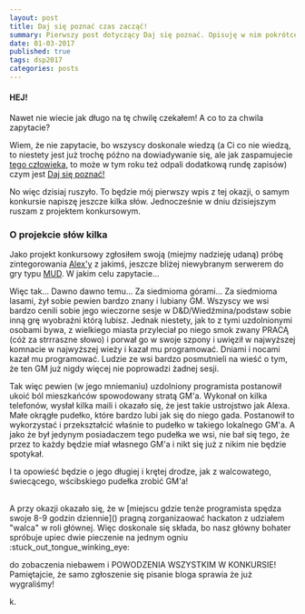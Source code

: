 ```yaml
---
layout: post
title: Daj się poznać czas zacząć!
summary: Pierwszy post dotyczący Daj się poznać. Opisuję w nim pokrótce na czym polega projekt który zamierzam realizować.
date: 01-03-2017
published: true
tags: dsp2017
categories: posts
---
```


#### HEJ!

Nawet nie wiecie jak długo na tę chwilę czekałem! A co to za chwila zapytacie? 

Wiem, że nie zapytacie, bo wszyscy doskonale wiedzą (a Ci co nie wiedzą, to niestety jest już trochę późno na dowiadywanie się, ale jak zaspamujecie [tego człowieka](https://twitter.com/maniserowicz), to może w tym roku też odpali dodatkową rundę zapisów) czym jest [Daj się poznać!](dajsiepoznac.pl)<!--more-->

No więc dzisiaj ruszyło. To będzie mój pierwszy wpis z tej okazji, o samym konkursie napiszę jeszcze kilka słów. Jednocześnie w dniu dzisiejszym ruszam z projektem konkursowym.

### O projekcie słów kilka
Jako projekt konkursowy zgłosiłem swoją (miejmy nadzieję udaną) próbę zintegorowania [Alex'y](https://developer.amazon.com/alexa) z jakimś, jeszcze bliżej niewybranym serwerem do gry typu [MUD](https://en.wikipedia.org/wiki/MUD). W jakim celu zapytacie...

Więc tak... Dawno dawno temu... Za siedmioma górami... Za siedmioma lasami, żył sobie pewien bardzo znany i lubiany GM. Wszyscy we wsi bardzo cenili sobie jego wieczorne sesje w D&D/Wiedźmina/podstaw sobie inną grę wyobraźni którą lubisz. Jednak niestety, jak to z tymi uzdolnionymi osobami bywa, z wielkiego miasta przyleciał po niego smok zwany PRACĄ (cóż za strrraszne słowo) i porwał go w swoje szpony i uwięził w najwyższej komnacie w najwyższej wieży i kazał mu programować. Dniami i nocami kazał mu programować. Ludzie ze wsi bardzo posmutnieli na wieść o tym, że ten GM już nigdy więcej nie poprowadzi żadnej sesji. 

Tak więc pewien (w jego mniemaniu) uzdolniony programista postanowił ukoić ból mieszkańców spowodowany stratą GM'a. Wykonał on kilka telefonów, wysłał kilka maili i okazało się, że jest takie ustrojstwo jak Alexa. Małe okrągłe pudełko, które bardzo lubi jak się do niego gada. Postanowił to wykorzystać i przekształcić właśnie to pudełko w takiego lokalnego GM'a. A jako że był jedynym posiadaczem tego pudełka we wsi, nie bał się tego, że przez to każdy będzie miał własnego GM'a i nikt się już z nikim nie będzie spotykał.

I ta opowieść będzie o jego długiej i krętej drodze, jak z walcowatego, świecącego, wścibskiego pudełka zrobić GM'a!

<br>
A przy okazji okazało się, że w [miejscu gdzie tenże programista spędza swoje 8-9 godzin dziennie]() pragną zorganizaować hackaton z udziałem "walca" w roli głównej. Więc doskonale się składa, bo nasz główny bohater spróbuje upiec dwie pieczenie na jednym ogniu :stuck_out_tongue_winking_eye:

do zobaczenia niebawem i POWODZENIA WSZYSTKIM W KONKURSIE! Pamiętajcie, że samo zgłoszenie się pisanie bloga sprawia że już wygraliśmy!

k. 